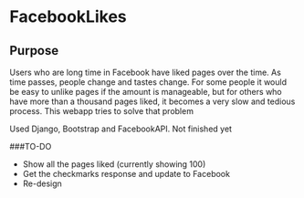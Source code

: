 # FacebookLikes
## Purpose
Users who are long time in Facebook have liked pages over the time. As time passes, people change and tastes change.
For some people it would be easy to unlike pages if the amount is manageable, but for others who have more than a thousand pages liked, it becomes a very slow and tedious process.
This webapp tries to solve that problem

Used Django, Bootstrap and FacebookAPI. Not finished yet

###TO-DO
- Show all the pages liked (currently showing 100)
- Get the checkmarks response and update to Facebook
- Re-design
